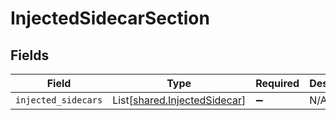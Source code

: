 # InjectedSidecarSection


## Fields

| Field                                                                  | Type                                                                   | Required                                                               | Description                                                            |
| ---------------------------------------------------------------------- | ---------------------------------------------------------------------- | ---------------------------------------------------------------------- | ---------------------------------------------------------------------- |
| `injected_sidecars`                                                    | List[[shared.InjectedSidecar](../../models/shared/injectedsidecar.md)] | :heavy_minus_sign:                                                     | N/A                                                                    |